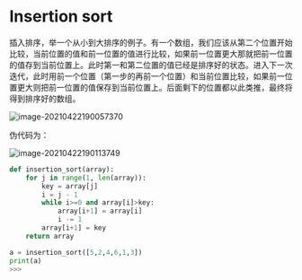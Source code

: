 # Insertion sort

插入排序，举一个从小到大排序的例子。有一个数组，我们应该从第二个位置开始比较，当前位置的值和前一位置的值进行比较，如果前一位置更大那就把前一位置的值存到当前位置上。此时第一和第二位置的值已经是排序好的状态。进入下一次迭代，此时用前一个位置（第一步的再前一个位置）和当前位置比较，如果前一位置更大则把前一位置的值保存到当前位置上。后面剩下的位置都以此类推，最终将得到排序好的数组。

![image-20210422190057370](C:\Users\정성환\AppData\Roaming\Typora\typora-user-images\image-20210422190057370.png)

伪代码为：

![image-20210422190113749](C:\Users\정성환\AppData\Roaming\Typora\typora-user-images\image-20210422190113749.png)

```python
def insertion_sort(array):
    for j in range(1, len(array)):
        key = array[j]
        i = j - 1
        while i>=0 and array[i]>key:
            array[i+1] = array[i]
            i -= 1
        array[i+1] = key
	return array

a = insertion_sort([5,2,4,6,1,3])
print(a)
>>>

```

